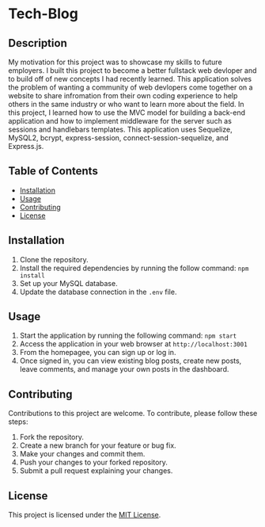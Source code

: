 # Tech-Blog

## Description
My motivation for this project was to showcase my skills to future employers. I built this project to become a better fullstack web devloper and to build off of new concepts I had recently learned. This application solves the problem of wanting a community of web devlopers come together on a website to share infromation from their own coding experience to help others in the same industry or who want to learn more about the field. In this project, I learned how to use the MVC model for building a back-end application and how to implement middleware for the server such as sessions and handlebars templates. This application uses Sequelize, MySQL2, bcrypt, express-session, connect-session-sequelize, and Express.js.

## Table of Contents
- [Installation](#installaton)
- [Usage](#usage)
- [Contributing](#contributing)
- [License](#license)

## Installation
1. Clone the repository.
2. Install the required dependencies by running the follow command: `npm install`
3. Set up your MySQL database.
4. Update the database connection in the `.env` file.

## Usage 
1. Start the application by running the following command: `npm start`
2. Access the application in your web browser at `http://localhost:3001`
3. From the homepagee, you can sign up or log in.
4. Once signed in, you can view existing blog posts, create new posts, leave comments, and manage your own posts in the dashboard.

## Contributing 
Contributions to this project are welcome. To contribute, please follow these steps:
1. Fork the repository.
2. Create a new branch for your feature or bug fix.
3. Make your changes and commit them.
4. Push your changes to your forked repository.
5. Submit a pull request explaining your changes.

## License
This project is licensed under the [MIT License](LICENSE).